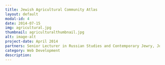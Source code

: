 ```yaml
---
title: Jewish Agricultural Community Atlas
layout: default
modal-id: 4
date: 2014-07-15
img: agricultural.jpg
thumbnail: agriculturalthumbnail.jpg
alt: image-alt
project-date: April 2014
partners: Senior Lecturer in Russian Studies and Contemporary Jewry, Jonathan Dekel-Chen at The Hebrew University of Jerusalem 
category: Web Development
description: 
---
```

